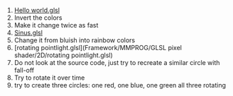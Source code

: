 1. [Hello world.glsl](https://github.com/danielscherzer/Framework/blob/master/MMPROG/GLSL%20pixel%20shader/2D/Hello%20world.glsl)
  1. Invert the colors
  1. Make it change twice as fast
1. [Sinus.glsl](https://github.com/danielscherzer/Framework/blob/master/MMPROG/GLSL%20pixel%20shader/2D/Sinus.glsl)
  1. Change it from bluish into rainbow colors
1. [rotating pointlight.glsl](Framework/MMPROG/GLSL pixel shader/2D/rotating pointlight.glsl)
  1. Do not look at the source code, just try to recreate a similar circle with fall-off
  1. Try to rotate it over time
  1. try to create three circles: one red, one blue, one green all three rotating
